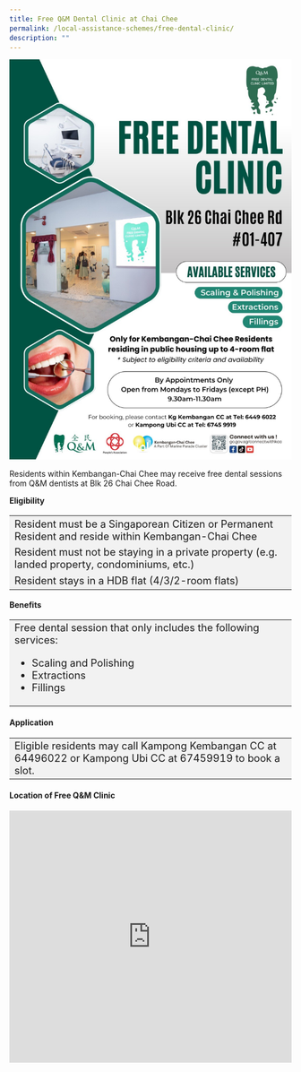 ```yaml
---
title: Free Q&M Dental Clinic at Chai Chee
permalink: /local-assistance-schemes/free-dental-clinic/
description: ""
---
```

<img src="/images/Local%20Assistance%20Scheme/free_q&amp;m_dental_clinic_poster_2023.jpg" style="width:550px; height:auto">

Residents within Kembangan-Chai Chee may receive free dental sessions from Q&amp;M dentists at Blk 26 Chai Chee Road.<br>
	
<b>Eligibility</b>
<table style="font-size:130%; background-color:#f2f2f2">
<tbody>
	<tr><td>Resident must be a Singaporean Citizen or Permanent Resident and reside within Kembangan-Chai Chee</td>
</tr>
	<tr><td>Resident must not be staying in a private property (e.g. landed property, condominiums, etc.)</td></tr>
	<tr><td>Resident stays in a HDB flat (4/3/2-room flats)</td></tr>
</tbody>
</table>
	
<b>Benefits</b>
<table style="font-size:130%; background-color:#f2f2f2">
<tbody>
	<tr><td>Free dental session that only includes the following services:
		<ul>
			<li>Scaling and Polishing</li>
			<li>Extractions</li>
			<li>Fillings</li>
		</ul>
	</td></tr>
</tbody>
</table>

#### Application ####
<table style="font-size:130%; background-color:#f2f2f2">
<tbody>
	<tr><td>Eligible residents may call Kampong Kembangan CC at 64496022 or Kampong Ubi CC at 67459919 to book a slot. </td></tr>
</tbody>
</table>

#### Location of Free Q&amp;M Clinic ####

<iframe loading="lazy" allowfullscreen="" style="border:0;" height="450" width="100%" src="https://www.google.com/maps/embed?pb=!1m18!1m12!1m3!1d3988.754158537636!2d103.92101747467034!3d1.3233494986640977!2m3!1f0!2f0!3f0!3m2!1i1024!2i768!4f13.1!3m3!1m2!1s0x31da23081258a5cd%3A0x2131b858d56c5626!2sQ%26M%20Free%20Dental%20Clinic%20Limited!5e0!3m2!1sen!2ssg!4v1692330450797!5m2!1sen!2ssg"></iframe>
